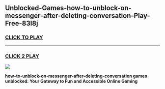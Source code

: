 
## Unblocked-Games-how-to-unblock-on-messenger-after-deleting-conversation-Play-Free-83l8j
<h3>
<a href="https://premium76.site?title=how-to-unblock-on-messenger-after-deleting-conversation&ref=18A1">CLICK TO PLAY</a></h3>
<hr>

<h3>
<a href="https://premium76.site?title=how-to-unblock-on-messenger-after-deleting-conversation&ref=18A1">CLICK 2 PLAY</a>
  
</h3>

<a href="https://premium76.site?title=how-to-unblock-on-messenger-after-deleting-conversation&ref=18A1"><img src="https://clearcache.store/games.png"></a>


**how-to-unblock-on-messenger-after-deleting-conversation games unblocked: Your Gateway to Fun and Accessible Online Gaming**
